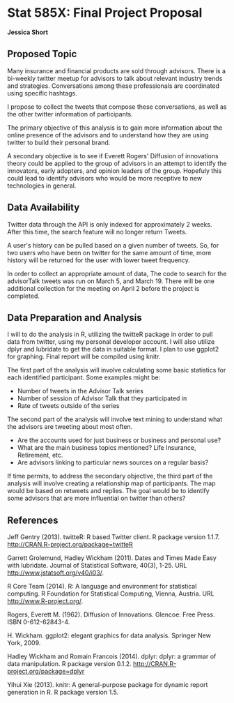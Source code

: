 Stat 585X: Final Project Proposal
========================================================
**Jessica Short**

Proposed Topic
-------------------------
Many insurance and financial products are sold through advisors. There is a bi-weekly twitter meetup for advisors to talk about relevant industry trends and strategies. Conversations among these professionals are coordinated using specific hashtags. 

I propose to collect the tweets that compose these conversations, as well as the other twitter information of participants.

The primary objective of this analysis is to gain more information about the online presence of the advisors and to understand how they are using twitter to build their personal brand. 

A secondary objective is to see if Everett Rogers' Diffusion of innovations theory could be applied to the group of advisors in an attempt to identify the innovators, early adopters, and opinion leaders of the group. Hopefuly this could lead to identify advisors who would be more receptive to new technologies in general.

Data Availability
-------------------------
Twitter data through the API is only indexed for approximately 2 weeks. After this time, the search feature will no longer return Tweets. 

A user's history can be pulled based on a given number of tweets. So, for two users who have been on twitter for the same amount of time, more history will be returned for the user with lower tweet frequency. 

In order to collect an appropriate amount of data, The code to search for the advisorTalk tweets was run on March 5, and March 19. There will be one additional collection for the meeting on April 2 before the project is completed.

Data Preparation and Analysis
-------------------------
I will to do the analysis in R, utilizing the twitteR package in order to pull data from twitter, using my personal developer account. I will also utilize dplyr and lubridate to get the data in suitable format. I plan to use ggplot2 for graphing. Final report will be compiled using knitr.

The first part of the analysis will involve calculating some basic statistics for each identified participant. Some examples might be:
* Number of tweets in the Advisor Talk series
* Number of session of Advisor Talk that they participated in
* Rate of tweets outside of the series

The second part of the analysis will involve text mining to understand what the advisors are tweeting about most often.

* Are the accounts used for just business or business and personal use?
* What are the main business topics mentioned? Life Insurance, Retirement, etc.
* Are advisors linking to particular news sources on a regular basis?

If time permits, to address the secondary objective, the third part of the analysis will involve creating a relationship map of participants. The map would be based on retweets and replies. The goal would be to identify some advisors that are more influential on twitter than others?

References
-------------------------



  
Jeff Gentry (2013). twitteR: R based Twitter client. R package version 1.1.7.
  http://CRAN.R-project.org/package=twitteR
  
Garrett Grolemund, Hadley Wickham (2011). Dates and Times Made Easy with
  lubridate. Journal of Statistical Software, 40(3), 1-25. URL
  http://www.jstatsoft.org/v40/i03/.

R Core Team (2014). R: A language and environment for statistical computing. R
  Foundation for Statistical Computing, Vienna, Austria. URL
  http://www.R-project.org/.
  
Rogers, Everett M. (1962). Diffusion of Innovations. Glencoe: Free Press. ISBN 0-612-62843-4.

H. Wickham. ggplot2: elegant graphics for data analysis. Springer New York, 2009.
 
Hadley Wickham and Romain Francois (2014). dplyr: dplyr: a grammar of data
  manipulation. R package version 0.1.2. http://CRAN.R-project.org/package=dplyr

Yihui Xie (2013). knitr: A general-purpose package for dynamic report generation
  in R. R package version 1.5.
